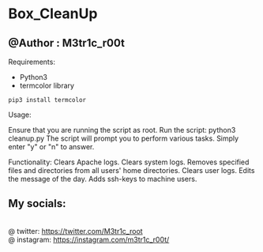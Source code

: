 # Box_CleanUp
## @Author : M3tr1c_r00t

Requirements:
- Python3
- termcolor library

```
pip3 install termcolor
```
Usage:

Ensure that you are running the script as root.
Run the script: python3 cleanup.py
The script will prompt you to perform various tasks. Simply enter "y" or "n" to answer.

Functionality:
Clears Apache logs.
Clears system logs.
Removes specified files and directories from all users' home directories.
Clears user logs.
Edits the message of the day.
Adds ssh-keys to machine users.

## My socials:
<br>@ twitter: https://twitter.com/M3tr1c_root
<br>@ instagram: https://instagram.com/m3tr1c_r00t/
